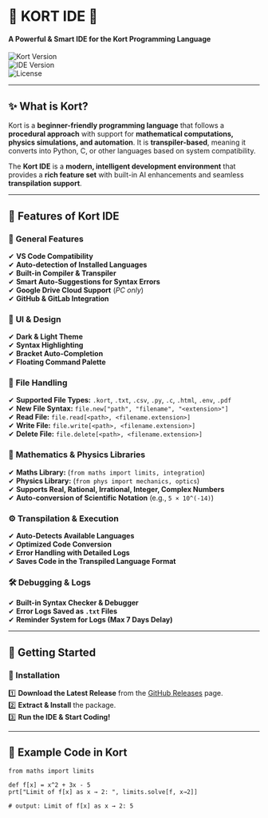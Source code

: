 # 🎯 KORT IDE 🚀  
#### **A Powerful & Smart IDE for the Kort Programming Language**  

![Kort Version](https://img.shields.io/badge/Kort-Language-blue?style=for-the-badge)  
![IDE Version](https://img.shields.io/badge/IDE-v1.0-green?style=for-the-badge)  
![License](https://img.shields.io/badge/License-MIT-brightgreen?style=for-the-badge)  

---

## **✨ What is Kort?**  
Kort is a **beginner-friendly programming language** that follows a **procedural approach** with support for **mathematical computations, physics simulations, and automation**. It is **transpiler-based**, meaning it converts into Python, C, or other languages based on system compatibility.  

The **Kort IDE** is a **modern, intelligent development environment** that provides a **rich feature set** with built-in AI enhancements and seamless **transpilation support**.

---

## **🚀 Features of Kort IDE**  

### 🔹 **General Features**
✔ **VS Code Compatibility**  
✔ **Auto-detection of Installed Languages**  
✔ **Built-in Compiler & Transpiler**  
✔ **Smart Auto-Suggestions for Syntax Errors**  
✔ **Google Drive Cloud Support** (*PC only*)  
✔ **GitHub & GitLab Integration**  

### 🎨 **UI & Design**
✔ **Dark & Light Theme**  
✔ **Syntax Highlighting**  
✔ **Bracket Auto-Completion**  
✔ **Floating Command Palette**  

### 📂 **File Handling**
✔ **Supported File Types:** `.kort`, `.txt`, `.csv`, `.py`, `.c`, `.html`, `.env`, `.pdf`  
✔ **New File Syntax:** `file.new["path", "filename", "<extension>"]`  
✔ **Read File:** `file.read[<path>, <filename.extension>]`  
✔ **Write File:** `file.write[<path>, <filename.extension>]`  
✔ **Delete File:** `file.delete[<path>, <filename.extension>]`  

### 🔢 **Mathematics & Physics Libraries**
✔ **Maths Library:** (`from maths import limits, integration`)  
✔ **Physics Library:** (`from phys import mechanics, optics`)  
✔ **Supports Real, Rational, Irrational, Integer, Complex Numbers**  
✔ **Auto-conversion of Scientific Notation** (e.g., `5 × 10^(-14)`)  

### ⚙ **Transpilation & Execution**
✔ **Auto-Detects Available Languages**  
✔ **Optimized Code Conversion**  
✔ **Error Handling with Detailed Logs**  
✔ **Saves Code in the Transpiled Language Format**  

### 🛠 **Debugging & Logs**
✔ **Built-in Syntax Checker & Debugger**  
✔ **Error Logs Saved as `.txt` Files**  
✔ **Reminder System for Logs (Max 7 Days Delay)**  

---

## **📌 Getting Started**
### **🔽 Installation**  
1️⃣ **Download the Latest Release** from the [GitHub Releases](#) page.  
2️⃣ **Extract & Install** the package.  
3️⃣ **Run the IDE & Start Coding!**  

---
## **📜 Example Code in Kort**
```kort
from maths import limits

def f[x] = x^2 + 3x - 5
prt["Limit of f[x] as x → 2: ", limits.solve[f, x→2]]

# output: Limit of f[x] as x → 2: 5
